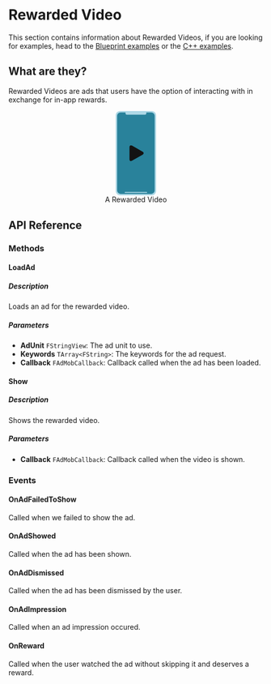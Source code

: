 # Rewarded Video
This section contains information about Rewarded Videos, if you are looking for examples, head to the [Blueprint examples](/blueprintrewardedvideo) or the [C++ examples](/cpprewardedvideo).
## What are they?
Rewarded Videos are ads that users have the option of interacting with in exchange for in-app rewards.

<div style="text-align:center">
<svg version="1.1" xmlns="http://www.w3.org/2000/svg" xmlns:xlink="http://www.w3.org/1999/xlink" x="0px" y="0px" width="80px"
	 height="auto" viewBox="0 0 140 291.35" style="overflow:visible;enable-background:new 0 0 140 291.35;" xml:space="preserve"
	>
<style type="text/css">
	.st0{fill:#AED8E6;}
	.st1{fill:#378AAD;}
	.st2{fill:#29829B;}
	.st3{fill:#131313;}
</style>
<defs>
</defs>
<g>
	<path class="st0" d="M124.85,291.35H15.15C6.78,291.35,0,284.57,0,276.2V15.15C0,6.78,6.78,0,15.15,0h109.69
		C133.22,0,140,6.78,140,15.15V276.2C140,284.57,133.22,291.35,124.85,291.35z"/>
	<polyline class="st1" points="60.16,132.01 60.16,155.98 84.46,144 	"/>
	<path class="st2" d="M122.62,286.35H17.38c-6.84,0-12.38-5.54-12.38-12.38V17.38C5,10.54,10.54,5,17.38,5h105.24
		C129.46,5,135,10.54,135,17.38v256.59C135,280.81,129.46,286.35,122.62,286.35z"/>
	<path class="st0" d="M101.56,12.72H38.44c-2.47,0-4.47-2-4.47-4.47V3.15h72.07v5.09C106.03,10.71,104.03,12.72,101.56,12.72z"/>
	<path class="st0" d="M107.22,282.69H32.78c-0.86,0-1.56-0.7-1.56-1.56l0,0c0-0.86,0.7-1.56,1.56-1.56h74.44
		c0.86,0,1.56,0.7,1.56,1.56l0,0C108.78,281.99,108.08,282.69,107.22,282.69z"/>
	<g>
		<g>
			<path class="st3" d="M56.67,119.65c-4.91-2.82-8.89-0.51-8.89,5.15v41.75c0,5.66,3.98,7.97,8.89,5.15l36.49-20.93
				c4.91-2.82,4.91-7.38,0-10.2L56.67,119.65z"/>
		</g>
	</g>
</g>
</svg>

<div>A Rewarded Video</div>
</div>

## API Reference
### Methods
#### LoadAd
##### Description
Loads an ad for the rewarded video.
##### Parameters
- **AdUnit** `FStringView`: The ad unit to use.
- **Keywords** `TArray<FString>`: The keywords for the ad request.
- **Callback** `FAdMobCallback`: Callback called when the ad has been loaded.

#### Show
##### Description
Shows the rewarded video.
##### Parameters 
- **Callback** `FAdMobCallback`: Callback called when the video is shown.

### Events
#### OnAdFailedToShow
Called when we failed to show the ad.
#### OnAdShowed
Called when the ad has been shown.
#### OnAdDismissed
Called when the ad has been dismissed by the user.
#### OnAdImpression
Called when an ad impression occured.
#### OnReward
Called when the user watched the ad without skipping it and deserves a reward.
